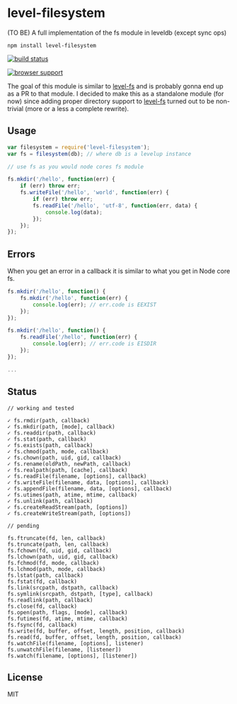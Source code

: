 # level-filesystem

(TO BE) A full implementation of the fs module in leveldb (except sync ops)

	npm install level-filesystem

[![build status](https://secure.travis-ci.org/mafintosh/level-filesystem.png)](http://travis-ci.org/mafintosh/level-filesystem)

[![browser support](https://ci.testling.com/mafintosh/level-filesystem.png)
](https://ci.testling.com/mafintosh/level-filesystem)

The goal of this module is similar to [level-fs](https://github.com/juliangruber/level-fs) and is probably gonna end up as a PR to that module.
I decided to make this as a standalone module (for now) since adding proper directory support to [level-fs](https://github.com/juliangruber/level-fs)
turned out to be non-trivial (more or a less a complete rewrite).

## Usage

``` js
var filesystem = require('level-filesystem');
var fs = filesystem(db); // where db is a levelup instance

// use fs as you would node cores fs module

fs.mkdir('/hello', function(err) {
	if (err) throw err;
	fs.writeFile('/hello', 'world', function(err) {
		if (err) throw err;
		fs.readFile('/hello', 'utf-8', function(err, data) {
			console.log(data);
		});
	});
});
```

## Errors

When you get an error in a callback it is similar to what you get in Node core fs.

``` js
fs.mkdir('/hello', function() {
	fs.mkdir('/hello', function(err) {
		console.log(err); // err.code is EEXIST
	});
});

fs.mkdir('/hello', function() {
	fs.readFile('/hello', function(err) {
		console.log(err); // err.code is EISDIR
	});
});

...
```

## Status

```
// working and tested

✓ fs.rmdir(path, callback)
✓ fs.mkdir(path, [mode], callback)
✓ fs.readdir(path, callback)
✓ fs.stat(path, callback)
✓ fs.exists(path, callback)
✓ fs.chmod(path, mode, callback)
✓ fs.chown(path, uid, gid, callback)
✓ fs.rename(oldPath, newPath, callback)
✓ fs.realpath(path, [cache], callback)
✓ fs.readFile(filename, [options], callback)
✓ fs.writeFile(filename, data, [options], callback)
✓ fs.appendFile(filename, data, [options], callback)
✓ fs.utimes(path, atime, mtime, callback)
✓ fs.unlink(path, callback)
✓ fs.createReadStream(path, [options])
✓ fs.createWriteStream(path, [options])

// pending

fs.ftruncate(fd, len, callback)
fs.truncate(path, len, callback)
fs.fchown(fd, uid, gid, callback)
fs.lchown(path, uid, gid, callback)
fs.fchmod(fd, mode, callback)
fs.lchmod(path, mode, callback)
fs.lstat(path, callback)
fs.fstat(fd, callback)
fs.link(srcpath, dstpath, callback)
fs.symlink(srcpath, dstpath, [type], callback)
fs.readlink(path, callback)
fs.close(fd, callback)
fs.open(path, flags, [mode], callback)
fs.futimes(fd, atime, mtime, callback)
fs.fsync(fd, callback)
fs.write(fd, buffer, offset, length, position, callback)
fs.read(fd, buffer, offset, length, position, callback)
fs.watchFile(filename, [options], listener)
fs.unwatchFile(filename, [listener])
fs.watch(filename, [options], [listener])
```

## License

MIT
